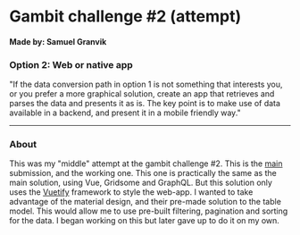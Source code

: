 # Gambit challenge #2 (attempt) 
#### Made by: Samuel Granvik

### Option 2: Web or native app
"If the data conversion path in option 1 is not something that interests you, or you prefer a more graphical solution, create an app that retrieves and parses the data and presents it as is. The key point is to make use of data available in a backend, and present it in a mobile friendly way."

---
### About
This was my "middle" attempt at the gambit challenge #2. This is the [main](https://github.com/krullmizter/gambit-app) submission, and the working one. This one is practically the same as the main solution, using Vue, Gridsome and GraphQL. But this solution only uses the [Vuetify](https://vuetifyjs.com/en/) framework to style the web-app. I wanted to take advantage of the material design, and their pre-made solution to the table model. This would allow me to use pre-built filtering, pagination and sorting for the data. I began working on this but later gave up to do it on my own. 
